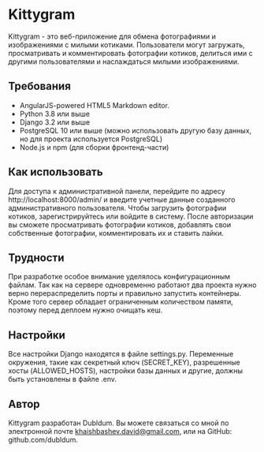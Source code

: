# Kittygram
 Kittygram - это веб-приложение для обмена фотографиями и изображениями с милыми котиками. Пользователи могут загружать, просматривать и комментировать фотографии котиков, делиться ими с другими пользователями и наслаждаться милыми изображениями.
 
## Требования
- AngularJS-powered HTML5 Markdown editor.
- Python 3.8 или выше
- Django 3.2 или выше
- PostgreSQL 10 или выше (можно использовать другую базу данных, но для проекта используется PostgreSQL)
- Node.js и npm (для сборки фронтенд-части)

## Как использовать
Для доступа к административной панели, перейдите по адресу http://localhost:8000/admin/ и введите учетные данные созданного административного пользователя.
Чтобы загрузить фотографии котиков, зарегистрируйтесь или войдите в систему.
После авторизации вы сможете просматривать фотографии котиков, добавлять свои собственные фотографии, комментировать их и ставить лайки.

## Трудности 
При разработке особое внимание уделялось конфигурационным файлам. Так как на сервере одновременно работают два проекта нужно верно перераспределить порты и правильно запустить контейнеры. Кроме того сервер обладает ограниченным количеством памяти, поэтому перед деплоем нужно очищать кеш. 

## Настройки
Все настройки Django находятся в файле settings.py.
Переменные окружения, такие как секретный ключ (SECRET_KEY), разрешенные хосты (ALLOWED_HOSTS), настройки базы данных и другие, должны быть установлены в файле .env.

 ## Автор
Kittygram разработан Dubldum. Вы можете связаться со мной по электронной почте khaishbashev.david@gmail.com, или на GitHub: github.com/dubldum.


